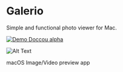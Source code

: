# Galerio

Simple and functional photo viewer for Mac.

[![Demo Doccou alpha](http://share.gifyoutube.com/KzB6Gb.gif)](https://www.youtube.com/watch?v=ek1j272iAmc)


![Alt Text](https://media.giphy.com/media/52F9e4rUhdLqSm4h05/giphy.gif)

macOS Image/Video preview app
